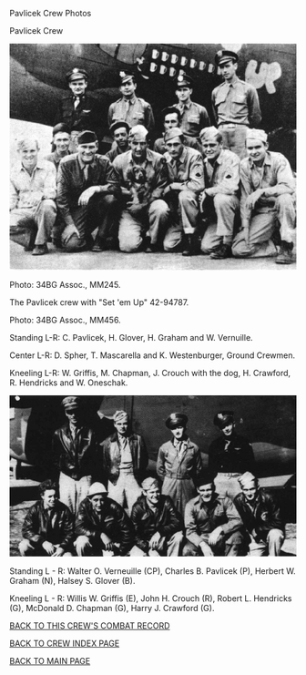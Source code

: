 
Pavlicek Crew Photos






 




Pavlicek Crew  
  

![](Pavlicek1.jpg)  

Photo: 34BG Assoc., MM245.  

The Pavlicek crew with "Set 'em Up" 42-94787.  

Photo: 34BG Assoc., MM456.  

Standing L-R: C. Pavlicek, H. Glover, H. Graham and W. Vernuille.  

Center L-R: D. Spher, T. Mascarella and K. Westenburger, Ground Crewmen.  

Kneeling L-R: W. Griffis, M. Chapman, J. Crouch with the dog, H. Crawford, R. Hendricks and W. Oneschak.  
  
![](Pavlicek.jpg)  
  

Standing L \- R: Walter O. Verneuille (CP), Charles B. Pavlicek (P), Herbert W. Graham (N), Halsey S. Glover (B).  

Kneeling L \- R: Willis W. Griffis (E), John H. Crouch (R), Robert L. Hendricks (G), McDonald D. Chapman (G), Harry J. Crawford (G).  
  

[BACK TO THIS CREW'S COMBAT RECORD](../crews/Pavlicek.md)  

[BACK TO CREW INDEX PAGE](../000crews.md)  

[BACK TO MAIN PAGE](../index.md)


